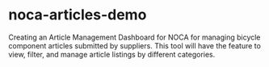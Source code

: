 # noca-articles-demo
Creating an Article Management Dashboard for NOCA for managing bicycle component articles submitted by suppliers. This tool will have the feature to view, filter, and manage article listings by different categories.
